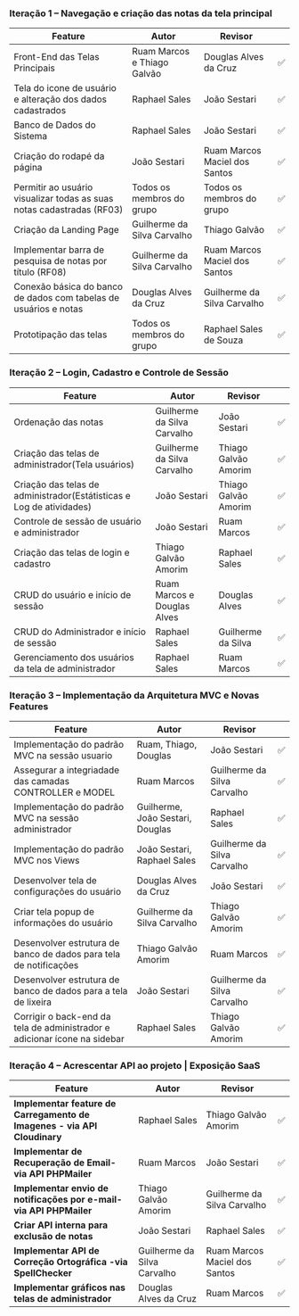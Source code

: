 ### Iteração 1 – Navegação e criação das notas da tela principal

| Feature                                                                                          | Autor                          | Revisor                        |   |
|--------------------------------------------------------------------------------------------------|--------------------------------|--------------------------------|---|
| Front-End das Telas Principais                                                                   | Ruam Marcos e Thiago Galvão    | Douglas Alves da Cruz          |✅|
| Tela do icone de usuário e alteração dos dados cadastrados                                       | Raphael Sales                  | João Sestari                   |✅|
| Banco de Dados do Sistema                                                                        | Raphael Sales                  | João Sestari                   |✅|
| Criação do rodapé da página                                                                      | João Sestari                   | Ruam Marcos Maciel dos Santos  |✅|
| Permitir ao usuário visualizar todas as suas notas cadastradas (RF03)                            | Todos os membros do grupo      | Todos os membros do grupo      |✅|
| Criação da Landing Page                                                                          | Guilherme da Silva Carvalho    | Thiago Galvão                  |✅|
| Implementar barra de pesquisa de notas por título (RF08)                                         | Guilherme da Silva Carvalho    | Ruam Marcos Maciel dos Santos  |✅|
| Conexão básica do banco de dados com tabelas de usuários e notas                                 | Douglas Alves da Cruz          | Guilherme da Silva Carvalho    |✅|
| Prototipação das telas                                                                           | Todos os membros do grupo      | Raphael Sales de Souza         |✅|

### Iteração 2 – Login, Cadastro e Controle de Sessão

| Feature                                                                                          | Autor                            | Revisor                          |   |
|--------------------------------------------------------------------------------------------------|----------------------------------|----------------------------------|---|
| Ordenação das notas                                                                              | Guilherme da Silva Carvalho      | João Sestari                     |✅|
| Criação das telas de administrador(Tela usuários)                                                | Guilherme da Silva Carvalho      | Thiago Galvão Amorim             |✅|
| Criação das telas de administrador(Estátisticas e Log de atividades)                             | João Sestari                     | Thiago Galvão Amorim             |✅|
| Controle de sessão de usuário e administrador                                                    | João Sestari                     | Ruam Marcos                      |✅|
| Criação das telas de login e cadastro                                                            | Thiago Galvão Amorim             | Raphael Sales                    |✅|
| CRUD do usuário e início de sessão                                                               | Ruam Marcos e Douglas Alves      | Douglas Alves                    |✅|
| CRUD do Administrador e início de sessão                                                         | Raphael Sales                    | Guilherme da Silva               |✅|
| Gerenciamento dos usuários da tela de administrador                                              | Raphael Sales                    | Ruam Marcos                      |✅|

### Iteração 3 – Implementação da Arquitetura MVC e Novas Features

| Feature                                                                                          | Autor                               | Revisor                            |   |
|--------------------------------------------------------------------------------------------------|-------------------------------------|------------------------------------|---|
| Implementação do padrão MVC na sessão usuario                                                    | Ruam, Thiago, Douglas               | João Sestari                       |✅|
| Assegurar a integriadade das camadas CONTROLLER e MODEL                                                            | Ruam Marcos         | Guilherme da Silva Carvalho        |✅|
| Implementação do padrão MVC na sessão administrador                                              | Guilherme, João Sestari, Douglas    | Raphael Sales                      |✅|
| Implementação do padrão MVC nos Views                                                            | João Sestari, Raphael Sales         | Guilherme da Silva Carvalho        |✅|
| Desenvolver tela de configurações do usuário                                                     | Douglas Alves da Cruz               | João Sestari                       |✅|
| Criar tela popup de informações do usuário                                                       | Guilherme da Silva Carvalho         | Thiago Galvão Amorim               |✅|
| Desenvolver estrutura de banco de dados para tela de notificações                                | Thiago Galvão Amorim                | Ruam Marcos                        |✅|
| Desenvolver estrutura de banco de dados para a tela de lixeira                                   | João Sestari                        | Guilherme da Silva Carvalho        |✅|
| Corrigir o back-end da tela de administrador e adicionar ícone na sidebar                        | Raphael Sales                       | Thiago Galvão Amorim               |✅|



<!-- precisamos melhorar a as features: do Ruam, 6°, 8°  e 9° -->

### Iteração 4 – Acrescentar API ao projeto | Exposição SaaS

| Feature                                                                     | Autor                       | Revisor                     |   |
| --------------------------------------------------------------------------- | --------------------------- | --------------------------- | - |
| **Implementar feature de Carregamento de Imagenes - via API Cloudinary** | Raphael Sales               | Thiago Galvão Amorim        | ✅  |
| **Implementar de Recuperação de Email- via API PHPMailer**                       | Ruam Marcos                 | João Sestari                |  ✅ |
| **Implementar envio de notificações por e-mail- via API PHPMailer**                |    Thiago Galvão Amorim   | Guilherme da Silva Carvalho | ✅  |
| **Criar API interna para exclusão de notas**       | João Sestari                | Raphael Sales               | ✅ |
| **Implementar API de Correção Ortográfica -via SpellChecker**           | Guilherme da Silva Carvalho | Ruam Marcos Maciel dos Santos        |  ✅ |
| **Implementar gráficos nas telas de administrador**                  |   Douglas Alves da Cruz       | Ruam Marcos                 |  ✅ |

